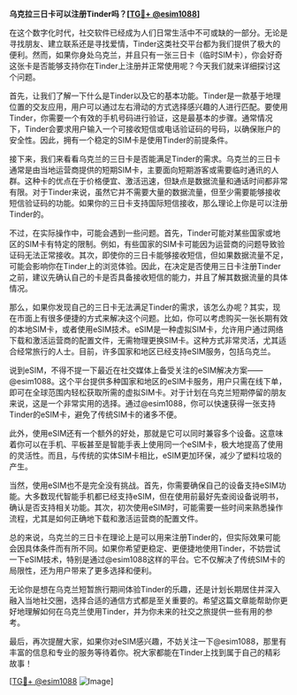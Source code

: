 **乌克拉三日卡可以注册Tinder吗？[[TG💪+ @esim1088](https://t.me/s/esim1088)]**

在这个数字化时代，社交软件已经成为人们日常生活中不可或缺的一部分。无论是寻找朋友、建立联系还是寻找爱情，Tinder这类社交平台都为我们提供了极大的便利。然而，如果你身处乌克兰，并且只有一张三日卡（临时SIM卡），你会好奇这张卡是否能够支持你在Tinder上注册并正常使用呢？今天我们就来详细探讨这个问题。

首先，让我们了解一下什么是Tinder以及它的基本功能。Tinder是一款基于地理位置的交友应用，用户可以通过左右滑动的方式选择感兴趣的人进行匹配。要使用Tinder，你需要一个有效的手机号码进行验证，这是最基本的步骤。通常情况下，Tinder会要求用户输入一个可接收短信或电话验证码的号码，以确保账户的安全性。因此，拥有一个稳定的SIM卡是使用Tinder的前提条件。

接下来，我们来看看乌克兰的三日卡是否能满足Tinder的需求。乌克兰的三日卡通常是由当地运营商提供的短期SIM卡，主要面向短期游客或需要临时通讯的人群。这种卡的优点在于价格便宜、激活迅速，但缺点是数据流量和通话时间都非常有限。对于Tinder来说，虽然它并不需要大量的数据流量，但至少需要能够接收短信验证码的功能。如果你的三日卡支持国际短信接收，那么理论上你是可以注册Tinder的。

不过，在实际操作中，可能会遇到一些问题。首先，Tinder可能对某些国家或地区的SIM卡有特定的限制。例如，有些国家的SIM卡可能因为运营商的问题导致验证码无法正常接收。其次，即使你的三日卡能够接收短信，但如果数据流量不足，可能会影响你在Tinder上的浏览体验。因此，在决定是否使用三日卡注册Tinder之前，建议先确认自己的卡是否具备接收短信的能力，并且了解其数据流量的具体情况。

那么，如果你发现自己的三日卡无法满足Tinder的需求，该怎么办呢？其实，现在市面上有很多便捷的方式来解决这个问题。比如，你可以考虑购买一张长期有效的本地SIM卡，或者使用eSIM技术。eSIM是一种虚拟SIM卡，允许用户通过网络下载和激活运营商的配置文件，无需物理更换SIM卡。这种方式非常灵活，尤其适合经常旅行的人士。目前，许多国家和地区已经支持eSIM服务，包括乌克兰。

说到eSIM，不得不提一下最近在社交媒体上备受关注的eSIM解决方案——@esim1088。这个平台提供多种国家和地区的eSIM卡服务，用户只需在线下单，即可在全球范围内轻松获取所需的虚拟SIM卡。对于计划在乌克兰短期停留的朋友来说，这是一个非常实用的选择。通过@esim1088，你可以快速获得一张支持Tinder的eSIM卡，避免了传统SIM卡的诸多不便。

此外，使用eSIM还有一个额外的好处，那就是它可以同时兼容多个设备。这意味着你可以在手机、平板甚至是智能手表上使用同一个eSIM卡，极大地提高了使用的灵活性。而且，与传统的实体SIM卡相比，eSIM更加环保，减少了塑料垃圾的产生。

当然，使用eSIM也不是完全没有挑战。首先，你需要确保自己的设备支持eSIM功能。大多数现代智能手机都已经支持eSIM，但在使用前最好先查阅设备说明书，确认是否支持相关功能。其次，初次使用eSIM时，可能需要一些时间来熟悉操作流程，尤其是如何正确地下载和激活运营商的配置文件。

总的来说，乌克兰的三日卡在理论上是可以用来注册Tinder的，但实际效果可能会因具体条件而有所不同。如果你希望更稳定、更便捷地使用Tinder，不妨尝试一下eSIM技术，特别是通过@esim1088这样的平台。它不仅解决了传统SIM卡的局限性，还为用户带来了更多选择和便利。

无论你是想在乌克兰短暂旅行期间体验Tinder的乐趣，还是计划长期居住并深入融入当地社交圈，选择合适的通信方式都是至关重要的。希望这篇文章能帮助你更好地理解如何在乌克兰使用Tinder，并为你未来的社交之旅提供一些有用的参考。

最后，再次提醒大家，如果你对eSIM感兴趣，不妨关注一下@esim1088，那里有丰富的信息和专业的服务等待着你。祝大家都能在Tinder上找到属于自己的精彩故事！

[[TG💪+ @esim1088](https://t.me/s/esim1088) ![Image](https://i.postimg.cc/4NQfJmqS/Snipaste-2025-05-13-00-14-12.png)]